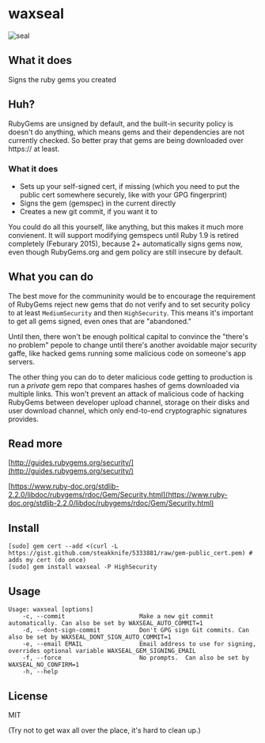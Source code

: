 # waxseal

![seal](http://www.maleschek.com/assets/images/initialen-siegel.jpg)

## What it does

Signs the ruby gems you created

## Huh?

RubyGems are unsigned by default, and the built-in security policy is doesn't do anything, which means gems and their dependencies are not currently checked.  So better pray that gems are being downloaded over https:// at least.

### What it does 

- Sets up your self-signed cert, if missing (which you need to put the public cert somewhere securely, like with your GPG fingerprint)
- Signs the gem (gemspec) in the current directly
- Creates a new git commit, if you want it to

You could do all this yourself, like anything, but this makes it much more convienent.  It will support modifying gemspecs until Ruby 1.9 is retired completely (Feburary 2015), because 2+ automatically signs gems now, even though RubyGems.org and gem policy are still insecure by default.

## What you can do

The best move for the communinity would be to encourage the requirement of RubyGems reject new gems that do not verify and to set security policy to at least `MediumSecurity` and then `HighSecurity`.  This means it's important to get all gems signed, even ones that are "abandoned."

Until then, there won't be enough political capital to convince the "there's no problem" pepole to change until there's another avoidable major security gaffe, like hacked gems running some malicious code on someone's app servers.

The other thing you can do to deter malicious code getting to production is run a *private* gem repo that compares hashes of gems downloaded via multiple links.  This won't prevent an attack of malicious code of hacking RubyGems between developer upload channel, storage on their disks and user download channel, which only end-to-end cryptographic signatures provides.

## Read more
[http://guides.rubygems.org/security/](http://guides.rubygems.org/security/)

[https://www.ruby-doc.org/stdlib-2.2.0/libdoc/rubygems/rdoc/Gem/Security.html](https://www.ruby-doc.org/stdlib-2.2.0/libdoc/rubygems/rdoc/Gem/Security.html)



## Install

    [sudo] gem cert --add <(curl -L https://gist.github.com/steakknife/5333881/raw/gem-public_cert.pem) # adds my cert (do once)
    [sudo] gem install waxseal -P HighSecurity

## Usage

    Usage: waxseal [options]
        -c, --commit                     Make a new git commit automatically. Can also be set by WAXSEAL_AUTO_COMMIT=1
        -d, --dont-sign-commit           Don't GPG sign Git commits. Can also be set by WAXSEAL_DONT_SIGN_AUTO_COMMIT=1
        -e, --email EMAIL                Email address to use for signing, overrides optional variable WAXSEAL_GEM_SIGNING_EMAIL
        -f, --force                      No prompts.  Can also be set by WAXSEAL_NO_CONFIRM=1
        -h, --help

## License

MIT

(Try not to get wax all over the place, it's hard to clean up.)
